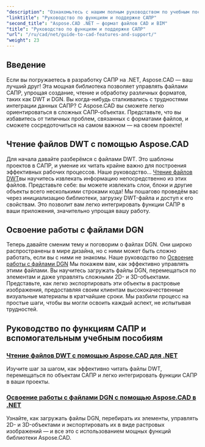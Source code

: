 ```yaml
---
"description": "Ознакомьтесь с нашим полным руководством по учебным пособиям Aspose.CAD для .NET, которое идеально подойдет разработчикам, стремящимся улучшить свое программное обеспечение с помощью функций САПР."
"linktitle": "Руководство по функциям и поддержке САПР"
"second_title": "Aspose.CAD .NET — формат файлов CAD и BIM"
"title": "Руководство по функциям и поддержке САПР"
"url": "/ru/cad/net/guide-to-cad-features-and-support/"
"weight": 23
---
```


## Введение

Если вы погружаетесь в разработку САПР на .NET, Aspose.CAD — ваш лучший друг! Эта мощная библиотека позволяет управлять файлами САПР, упрощая создание, чтение и обработку различных форматов, таких как DWT и DGN. Вы когда-нибудь сталкивались с трудностями интеграции данных САПР? С Aspose.CAD вы сможете легко ориентироваться в сложных САПР-объектах. Представьте, что вы избавитесь от типичных проблем, связанных с форматами файлов, и сможете сосредоточиться на самом важном — на своем проекте!

## Чтение файлов DWT с помощью Aspose.CAD

Для начала давайте разберёмся с файлами DWT. Это шаблоны проектов в САПР, и умение их читать крайне важно для построения эффективных рабочих процессов. Наше руководство… [Чтение файлов DWT](./read-dwt-files/)вы научитесь извлекать информацию непосредственно из этих файлов. Представьте себе: вы можете извлекать слои, блоки и другие объекты всего несколькими строками кода! Мы пошагово проведём вас через инициализацию библиотеки, загрузку DWT-файла и доступ к его свойствам. Это позволит вам легко интегрировать функции САПР в ваши приложения, значительно упрощая вашу работу.

## Освоение работы с файлами DGN

Теперь давайте сменим тему и поговорим о файлах DGN. Они широко распространены в мире дизайна, но с ними может быть сложно работать, если вы с ними не знакомы. Наше руководство по [Освоение работы с файлами DGN](./mastering-dgn-file-manipulation/) Мы покажем вам, как эффективно управлять этими файлами. Вы научитесь загружать файлы DGN, перемещаться по элементам и даже управлять сложными 2D- и 3D-объектами. Представьте, как легко экспортировать эти объекты в растровые изображения, предоставляя своим клиентам высококачественные визуальные материалы в кратчайшие сроки. Мы разбили процесс на простые шаги, чтобы вы могли освоить каждый аспект, не испытывая трудностей.

## Руководство по функциям САПР и вспомогательным учебным пособиям
### [Чтение файлов DWT с помощью Aspose.CAD для .NET](./read-dwt-files/)
Изучите шаг за шагом, как эффективно читать файлы DWT, перемещаться по объектам САПР и легко интегрировать функции САПР в ваши проекты.
### [Освоение работы с файлами DGN с помощью Aspose.CAD в .NET](./mastering-dgn-file-manipulation/)
Узнайте, как загружать файлы DGN, перебирать их элементы, управлять 2D- и 3D-объектами и экспортировать их в виде растровых изображений — и все это с использованием мощных функций библиотеки Aspose.CAD.